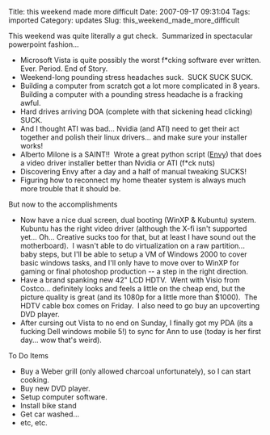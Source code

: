 Title: this weekend made more difficult
Date: 2007-09-17 09:31:04
Tags: imported
Category: updates
Slug: this_weekend_made_more_difficult

This weekend was quite literally a gut check.  Summarized in spectacular powerpoint fashion...

<ul>
	<li>Microsoft Vista is quite possibly the worst f*cking software ever written.  Ever. Period. End of Story.</li>
	<li>Weekend-long pounding stress headaches suck.  SUCK SUCK SUCK.</li>
	<li>Building a computer from scratch got a lot more complicated in 8 years.  Building a computer with a pounding stress headache is a fracking awful.</li>
	<li>Hard drives arriving DOA (complete with that sickening head clicking) SUCK.</li>
	<li>And I thought ATI was bad... Nvidia (and ATI) need to get their act together and polish their linux drivers... and make sure your installer works!</li>
	<li>Alberto Milone is a SAINT!!  Wrote a great python script (<a href="http://albertomilone.com/nvidia_scripts1.html">Envy</a>) that does a video driver installer better than Nvidia or ATI (f*ck nuts)</li>
	<li>Discovering Envy after a day and a half of manual tweaking SUCKS!</li>
	<li>Figuring how to reconnect my home theater system is always much more trouble that it should be.</li>
</ul>

But now to the accomplishments

<ul>
	<li>Now have a nice dual screen, dual booting (WinXP & Kubuntu) system.  Kubuntu has the right video driver (although the X-fi isn't supported yet... Oh... Creative sucks too for that, but at least I have sound out the motherboard).  I wasn't able to do virtualization on a raw partition... baby steps, but I'll be able to setup a VM of Windows 2000 to cover basic windows tasks, and I'll only have to move over to WinXP for gaming or final photoshop production -- a step in the right direction.</li>
	<li>Have a brand spanking new 42" LCD HDTV.  Went with Visio from Costco... definitely looks and feels a little on the cheap end, but the picture quality is great (and its 1080p for a little more than $1000).  The HDTV cable box comes on Friday.  I also need to go buy an upcoverting DVD player.</li>
	<li>After cursing out Vista to no end on Sunday, I finally got my PDA (its a fucking Dell windows mobile 5!) to sync for Ann to use (today is her first day... wow that's weird).</li>
</ul>

To Do Items

<ul>
	<li>Buy a Weber grill (only allowed charcoal unfortunately), so I can start cooking.</li>
	<li>Buy new DVD player.</li>
	<li>Setup computer software.</li>
	<li>Install bike stand</li>
	<li>Get car washed...</li>
	<li>etc, etc.</li>
</ul>

